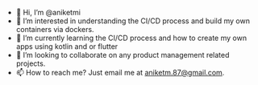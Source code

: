 - 👋 Hi, I’m @aniketmi
- 👀 I’m interested in understanding the CI/CD process and build my own containers via dockers. 
- 🌱 I’m currently learning the CI/CD process and how to create my own apps using kotlin and or flutter
- 💞️ I’m looking to collaborate on any product management related projects.
- 📫 How to reach me? Just email me at aniketm.87@gmail.com.

<!---
aniketmi/aniketmi is a ✨ special ✨ repository because its `README.md` (this file) appears on your GitHub profile.
You can click the Preview link to take a look at your changes.
--->
